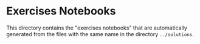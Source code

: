 # Exercises Notebooks

This directory contains the "exercises notebooks" that are automatically
generated from the files with the same name in the directory `../solutions`.
